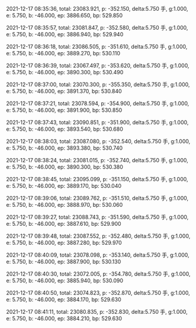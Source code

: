 2021-12-17 08:35:36, total: 23083.921, p: -352.150, delta:5.750 手, g:1.000, e: 5.750, b: -46.000, ep: 3886.650, bp: 529.850

2021-12-17 08:35:57, total: 23081.847, p: -352.580, delta:5.750 手, g:1.000, e: 5.750, b: -46.000, ep: 3886.940, bp: 529.940

2021-12-17 08:36:18, total: 23086.505, p: -351.610, delta:5.750 手, g:1.000, e: 5.750, b: -46.000, ep: 3889.270, bp: 530.110

2021-12-17 08:36:39, total: 23067.497, p: -353.620, delta:5.750 手, g:1.000, e: 5.750, b: -46.000, ep: 3890.300, bp: 530.490

2021-12-17 08:37:00, total: 23070.300, p: -355.350, delta:5.750 手, g:1.000, e: 5.750, b: -46.000, ep: 3891.370, bp: 530.840

2021-12-17 08:37:21, total: 23078.594, p: -354.900, delta:5.750 手, g:1.000, e: 5.750, b: -46.000, ep: 3891.900, bp: 530.850

2021-12-17 08:37:43, total: 23090.851, p: -351.900, delta:5.750 手, g:1.000, e: 5.750, b: -46.000, ep: 3893.540, bp: 530.680

2021-12-17 08:38:03, total: 23087.080, p: -352.540, delta:5.750 手, g:1.000, e: 5.750, b: -46.000, ep: 3893.380, bp: 530.740

2021-12-17 08:38:24, total: 23081.015, p: -352.740, delta:5.750 手, g:1.000, e: 5.750, b: -46.000, ep: 3890.300, bp: 530.380

2021-12-17 08:38:45, total: 23095.099, p: -351.150, delta:5.750 手, g:1.000, e: 5.750, b: -46.000, ep: 3889.170, bp: 530.040

2021-12-17 08:39:06, total: 23089.762, p: -351.510, delta:5.750 手, g:1.000, e: 5.750, b: -46.000, ep: 3888.970, bp: 530.060

2021-12-17 08:39:27, total: 23088.743, p: -351.590, delta:5.750 手, g:1.000, e: 5.750, b: -46.000, ep: 3887.610, bp: 529.900

2021-12-17 08:39:48, total: 23087.552, p: -352.480, delta:5.750 手, g:1.000, e: 5.750, b: -46.000, ep: 3887.280, bp: 529.970

2021-12-17 08:40:09, total: 23078.098, p: -353.140, delta:5.750 手, g:1.000, e: 5.750, b: -46.000, ep: 3887.900, bp: 530.130

2021-12-17 08:40:30, total: 23072.005, p: -354.780, delta:5.750 手, g:1.000, e: 5.750, b: -46.000, ep: 3885.940, bp: 530.090

2021-12-17 08:40:50, total: 23074.823, p: -352.870, delta:5.750 手, g:1.000, e: 5.750, b: -46.000, ep: 3884.170, bp: 529.630

2021-12-17 08:41:11, total: 23080.835, p: -352.830, delta:5.750 手, g:1.000, e: 5.750, b: -46.000, ep: 3884.210, bp: 529.630